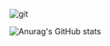 ![git](https://user-images.githubusercontent.com/89920196/147543273-68e283e5-e3ae-42b2-9416-c4edf3bc62e1.JPG)

![Anurag's GitHub stats](https://github-readme-stats.vercel.app/api?username=youngthing&show_icons=true&theme=graywhite)

<!--
**youngthing/youngthing** is a ✨ _special_ ✨ repository because its `README.md` (this file) appears on your GitHub profile.

Here are some ideas to get you started:

- 🔭 I’m currently working on ...
- 🌱 I’m currently learning ...
- 👯 I’m looking to collaborate on ...
- 🤔 I’m looking for help with ...
- 💬 Ask me about ...
- 📫 How to reach me: ...
- 😄 Pronouns: ...
- ⚡ Fun fact: ...
-->
